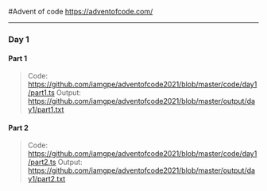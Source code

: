 #Advent of code
https://adventofcode.com/

---

### Day 1

#### Part 1

> Code: https://github.com/iamgpe/adventofcode2021/blob/master/code/day1/part1.ts
> Output: https://github.com/iamgpe/adventofcode2021/blob/master/output/day1/part1.txt

#### Part 2

> Code: https://github.com/iamgpe/adventofcode2021/blob/master/code/day1/part2.ts
> Output: https://github.com/iamgpe/adventofcode2021/blob/master/output/day1/part2.txt

